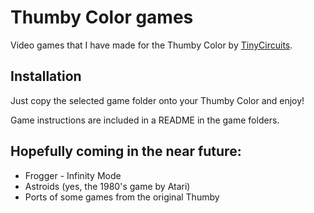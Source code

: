 # Thumby Color games
Video games that I have made for the Thumby Color by [TinyCircuits](https://tinycircuits.com/).

## Installation
Just copy the selected game folder onto your Thumby Color and enjoy!  

Game instructions are included in a README in the game folders.

## Hopefully coming in the near future:
- Frogger - Infinity Mode
- Astroids (yes, the 1980's game by Atari)
- Ports of some games from the original Thumby
